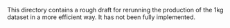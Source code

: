 This directory contains a rough draft for rerunning the production of the 1kg dataset in a more efficient way.  It has not been fully implemented.

